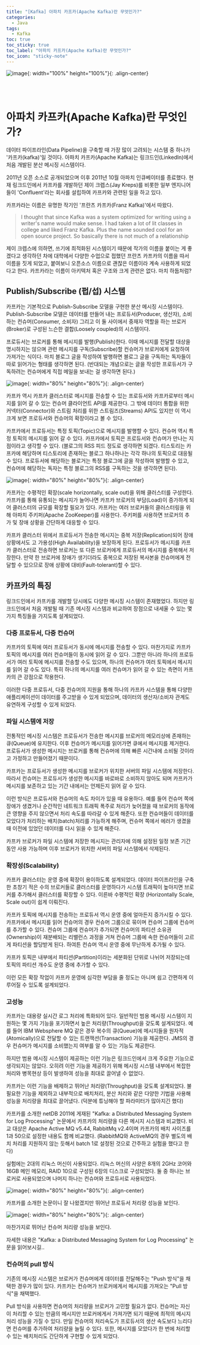 ```yaml
---
title: "[Kafka] 아파치 카프카(Apache Kafka)란 무엇인가?"
categories:
  - Java
tags:
  - Kafka
toc: true
toc_sticky: true
toc_label: "아파치 카프카(Apache Kafka)란 무엇인가?"
toc_icon: "sticky-note"
---
```


![image](https://user-images.githubusercontent.com/55765292/147999953-c14f55bf-d198-4437-bfe3-50f7e81e64a1.png){: width="100%" height="100%"}{: .align-center}

<br><br>

# 아파치 카프카(Apache Kafka)란 무엇인가?

데이터 파이프라인(Data Pipeline)을 구축할 때 가장 많이 고려되는 시스템 중 하나가 '카프카(kafka)'일 것이다. 아파치 카프카(Apache Kafka)는 링크드인(LinkedIn)에서 처음 개발된 분산 메시징 시스템이다.

2011년 오픈 소스로 공개되었으며 이후 2011년 10월 아파치 인큐베이터를 종료했다. 현재 링크드인에서 카프카를 개발하던 제이 크렙스(Jay Kreps)를 비롯한 일부 엔지니어들이 'Confluent'라는 회사를 설립하여 카프카와 관련된 일을 하고 있다.

카프카라는 이름은 유명한 작기인 '프란츠 카프카(Franz Kafka)'에서 따왔다.

>I thought that since Kafka was a system optimized for writing using a writer's name would make sense. I had taken a lot of lit classes in college and liked Franz Kafka. Plus the name sounded cool for an open source project.
>So basically there is not much of a relationship

제이 크렙스에 의하면, 쓰기에 최적화된 시스템이기 때문에 작가의 이름을 붙이는 게 좋겠다고 생각하던 차에 대학에서 다양한 수업으로 접했던 프란츠 카프카의 이름을 따서 이름을 짓게 되었고, 붙여보니 오픈소스 이름으로 괜찮은 이름이라 계속 사용하게 되었다고 한다. 카프카라는 이름이 아키텍처 혹은 구조와 크게 관련은 없다. 마치 하둡처럼?


## Publish/Subscribe (펍/섭) 시스템

카프카는 기본적으로 Publish-Subscribe 모델을 구현한 분산 메시징 시스템이다. Publish-Subscribe 모델은 데이터를 만들어 내는 프로듀서(Producer, 생산자), 소비하는 컨슈머(Consumer, 소비자) 그리고 이 둘 사이에서 중재자 역할을 하는 브로커(Broker)로 구성된 느슨한 결합(Loosely coupled)의 시스템이다.

프로듀서는 브로커를 통해 메시지를 발행(Publish)한다. 이때 메시지를 전달할 대상을 명시하지는 않으며 관련 메시지를 구독(Subscribe)할 컨슈머가 브로커에게 요청하여 가져가는 식이다. 마치 블로그 글을 작성하여 발행하면 블로그 글을 구독하는 독자들이 따로 읽어가는 형태를 생각하면 된다. (반대되는 개념으로는 글을 작성한 프로듀서가 구독하려는 컨슈머에게 직접 메일을 보내는 걸 생각하면 된다.)

![image](https://user-images.githubusercontent.com/55765292/148000307-f3698abd-e928-48c7-a1d0-c41f586201f1.png){: width="80%" height="80%"}{: .align-center}

카프카 역시 카프카 클러스터로 메시지를 전송할 수 있는 프로듀서와 카프카로부터 메시지를 읽어 갈 수 있는 컨슈머 클라이언트 API를 제공한다. 그 밖에 데이터 통합을 위한 커넥터(Connector)와 스트림 처리를 위한 스트림즈(Streams) API도 있지만 이 역시 크게 보면 프로듀서와 컨슈머의 확장이라고 볼 수 있다.

카프카에서 프로듀서는 특정 토픽(Topic)으로 메시지를 발행할 수 있다. 컨슈머 역시 특정 토픽의 메시지를 읽어 갈 수 있다. 카프카에서 토픽은 프로듀서와 컨슈머가 만나는 지점이라고 생각할 수 있다. (블로그의 RSS 피드 정도로 생각하면 되겠다. 티스토리는 카프카에 해당하며 티스토리에 존재하는 블로그 하나하나는 각각 하나의 토픽으로 대응될 수 있다. 프로듀서에 해당하는 블로거는 특정 블로그에 글을 작성하여 발행할 수 있고, 컨슈머에 해당하는 독자는 특정 블로그의 RSS를 구독하는 것을 생각하면 된다).

![image](https://user-images.githubusercontent.com/55765292/148000466-83e9313d-42e6-4bc1-869b-c7bc67642002.png){: width="80%" height="80%"}{: .align-center}

카프카는 수평적인 확장(scale horizontally, scale out)을 위해 클러스터를 구성한다. 카프카를 통해 유통되는 메시지가 늘어나면 카프카 브로커의 부담(Load)이 증가하게 되어 클러스터의 규모를 확장할 필요가 있다. 카프카는 여러 브로커들의 클러스터링을 위해 아파치 주키퍼(Apache ZooKeeper)를 사용한다. 주키퍼를 사용하면 브로커의 추가 및 장애 상황을 간단하게 대응할 수 있다.

카프카 클러스터 위에서 프로듀서가 전송한 메시지는 중복 저장(Replication)되어 장애상황에서도 고 가용성(High Availability)을 보장하게 된다. 프로듀서가 메시지를 카프카 클러스터로 전송하면 브로커는 또 다른 브로커에게 프로듀서의 메시지를 중복해서 저장한다. 만약 한 브로커에 장애가 생기더라도 중복으로 저장된 복사본을 컨슈머에게 전달할 수 있으므로 장애 상황에 대비(Fault-tolerant)할 수 있다.


## 카프카의 특징

링크드인에서 카프카를 개발할 당시에도 다양한 메시징 시스템이 존재했었다. 하지만 링크드인에서 처음 개발될 때 기존 메시징 시스템과 비교하여 장점으로 내세울 수 있는 몇 가지 특징들을 가지도록 설계되었다.

### 다중 프로듀서, 다중 컨슈머

카프카의 토픽에 여러 프로듀서가 동시에 메시지를 전송할 수 있다. 마찬가지로 카프카 토픽의 메시지를 여러 컨슈머들이 동시에 읽어 갈 수 있다. 그뿐만 아니라 하나의 프로듀서가 여러 토픽에 메시지를 전송할 수도 있으며, 하나의 컨슈머가 여러 토픽에서 메시지를 읽어 갈 수도 있다. 특히 하나의 메시지를 여러 컨슈머가 읽어 갈 수 있는 측면이 카프카의 큰 강점으로 작용한다.

이러한 다중 프로듀서, 다중 컨슈머의 지원을 통해 하나의 카프카 시스템을 통해 다양한 애플리케이션이 데이터를 주고받을 수 있게 되었으며, 데이터의 생산자/소비자 관계도 유연하게 구성할 수 있게 되었다.

### 파일 시스템에 저장

전통적인 메시징 시스템은 프로듀서가 전송한 메시지를 브로커의 메모리상에 존재하는 큐(Queue)에 유지한다. 이후 컨슈머가 메시지를 읽어가면 큐에서 메시지를 제거한다. 프로듀서가 생성한 메시지는 브로커를 통해 컨슈머에 의해 빠른 시간내에 소비될 것이라고 가정하고 만들어졌기 때문이다.

카프카는 프로듀서가 생성한 메시지를 브로커가 위치한 서버의 파일 시스템에 저장한다. 따라서 컨슈머는 프로듀서가 생성한 메시지를 바로바로 소비하지 않아도 되며 카프카가 메시지를 보존하고 있는 기간 내에서는 언제든지 읽어 갈 수 있다.

이런 방식은 프로듀서와 컨슈머의 속도 차이가 있을 때 유용하다. 예를 들어 컨슈머 쪽에 장애가 생겼거나 순간적인 네트워크 트래픽 폭주로 처리가 늦어졌을 때 브로커의 동작에 큰 영향을 주지 않으면서 처리 속도를 따라갈 수 있게 해준다. 또한 컨슈머들이 데이터를 모았다가 처리하는 배치(batch)처리를 가능하게 해주며, 컨슈머 쪽에서 에러가 생겼을 때 이전에 있었던 데이터를 다시 읽을 수 있게 해준다.

카프카 브로커가 파일 시스템에 저장한 메시지는 관리자에 의해 설정된 일정 보존 기간 동안 사용 가능하며 이후 브로커가 위치한 서버의 파일 시스템에서 삭제된다.

### 확장성(Scalability)

카프카 클러스터는 운영 중에 확장이 용이하도록 설계되었다. 데이터 파이프라인을 구축한 초창기 적은 수의 브로커들로 클러스터를 운영하다가 시스템 트래픽이 높아지면 브로커를 추가해서 클러스터를 확장할 수 있다. 이른바 수평적인 확장 (Horizontally Scale, Scale out)이 쉽게 이뤄진다.

카프카 토픽에 메시지를 전송하는 프로듀서 역시 운영 중에 얼마든지 증가시킬 수 있다. 카프카에서 메시지를 읽어 컨슈머의 경우 컨슈머 그룹으로 묶이며 컨슈머 그룹에 컨슈머를 추가할 수 있다. 컨슈머 그룹에 컨슈머가 추가되면 컨슈머의 파티션 소유권(Ownership)이 재분배되는 리밸런스 과정을 거쳐 컨슈머 그룹에 속한 컨슈머들이 고르게 파티션을 할당받게 된다. 하여튼 컨슈머 역시 운영 중에 무난하게 추가될 수 있다.

카프카 토픽은 내부에서 파티션(Partition)이라는 세분화된 단위로 나뉘어 저장되는데 토픽의 파티션 개수도 운영 중에 추가할 수 있다.

이런 모든 확장 작업이 카프카 운영에 심각한 부담을 줄 정도는 아니며 쉽고 간편하게 이루어질 수 있도록 설계되었다.

### 고성능

카프카는 대용량 실시간 로그 처리에 특화되어 있다. 일반적인 범용 메시징 시스템이 지원하는 몇 가지 기능을 포기하면서 높은 처리량(Throughput)을 갖도록 설계되었다. 예를 들어 IBM Websphere MQ 같은 경우 복수의 큐(Queue)에 메시지들을 원자적(Atomically)으로 전달할 수 있는 트랜잭션(Transaction) 기능을 제공한다. JMS의 경우 컨슈머가 메시지를 소비했는지 여부를 알 수 있는 기능도 제공한다.

하지만 범용 메시징 시스템이 제공하는 이런 기능은 링크드인에서 크게 주요한 기능으로 생각되지는 않았다. 오히려 이런 기능을 제공하기 위해 메시징 시스템 내부에서 복잡한 처리와 병목현상 등이 발생하여 성능을 최대로 끌어낼 수 없었다.

카프카는 이런 기능을 배제하고 뛰어난 처리량(Throughput)을 갖도록 설계되었다. 불필요한 기능을 제외하고 내부적으로 배치처리, 분산 처리와 같은 다양한 기법을 사용해 성능을 처리량을 최대로 끌어냈다. (덕분에 튜닝해야 할 파라미터가 많아지긴 했다)

카프카를 소개한 netDB 2011에 게재된 "Kafka: a Distributed Messaging System for Log Processing" 논문에서 카프카의 처리량을 다른 메시지 시스템과 비교했다. 비교 대상은 Apache Active MQ v5.44, RabbitMq v2.4이며 카프카의 배치 사이즈를 1과 50으로 설정한 내용도 함께 비교했다. (RabbitMQ와 ActiveMQ의 경우 별도의 배치 처리를 지원하지 않는 듯해서 batch 1로 설정된 것으로 간주하고 실험을 했다고 한다)

실험에는 2대의 리눅스 머신이 사용되었다. 리눅스 머신의 사양은 8개의 2GHz 코어와 16GB 메인 메모리, RAID 10으로 구성된 6장의 디스크로 구성되었다. 둘 중 하나는 브로커로 사용되었으며 나머지 하나는 컨슈머와 프로듀서로 사용되었다.

![image](https://user-images.githubusercontent.com/55765292/148034276-0c9a4af9-72f1-407f-8555-1893f5eacd27.png){: width="80%" height="80%"}{: .align-center}

카프카를 소개한 논문이니 잘 나왔겠지만 뛰어난 프로듀서 처리량 성능을 보인다.

![image](https://user-images.githubusercontent.com/55765292/148034291-0f047bd9-df11-4958-9597-4d69b49278e7.png){: width="80%" height="80%"}{: .align-center}

마찬가지로 뛰어난 컨슈머 처리량 성능을 보인다.

자세한 내용은 "Kafka: a Distributed Messaging System for Log Processing" 논문을 읽어보시길..

### 컨슈머의 pull 방식

기존의 메시징 시스템은 브로커가 컨슈머에게 데이터를 전달해주는 "Push 방식"을 채택한 경우가 많이 있다. 카프카는 컨슈머가 브로커에게서 메시지를 가져오는 "Pull 방식"을 채택했다.

Pull 방식을 사용하면 컨슈머의 처리량을 브로커가 고민할 필요가 없다. 컨슈머는 자신이 처리할 수 있는 만큼의 메시지만 브로커에게서 가져가면 되기 때문에 최적의 메시지처리 성능을 가질 수 있다.
만일 컨슈머의 처리속도가 프로듀서의 생산 속도보다 느리다면 컨슈머를 추가하여 처리량을 늘릴 수 있다. 또한, 메시지를 모았다가 한 번에 처리할 수 있는 배치처리도 간단하게 구현할 수 있게 되었다.

